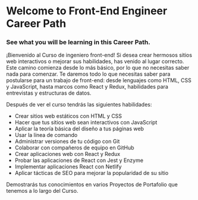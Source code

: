 # Welcome to Front-End Engineer Career Path
### See what you will be learning in this Career Path.

¡Bienvenido al Curso de ingeniero front-end! Si desea crear hermosos sitios web interactivos o mejorar sus habilidades, has venido al lugar correcto. Este camino comienza desde lo más básico, por lo que no necesitas saber nada para comenzar. Te daremos todo lo que necesitas saber para postularse para un trabajo de front-end: desde lenguajes como HTML, CSS y JavaScript, hasta marcos como React y Redux, habilidades para entrevistas y estructuras de datos.

Después de ver el curso tendrás las siguientes habilidades:

- Crear sitios web estáticos con HTML y CSS
- Hacer que tus sitios web sean interactivos con JavaScript
- Aplicar la teoría básica del diseño a tus páginas web
- Usar la línea de comando
- Administrar versiones de tu código con Git
- Colaborar con compañeros de equipo en GitHub
- Crear aplicaciones web con React y Redux
- Probar las aplicaciones de React con Jest y Enzyme
- Implementar aplicaciones React con Netlify
- Aplicar tácticas de SEO para mejorar la popularidad de su sitio

Demostrarás tus conocimientos en varios Proyectos de Portafolio que tenemos a lo largo del Curso.